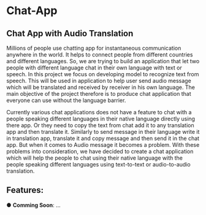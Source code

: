 # Chat-App

## Chat App with Audio Translation

Millions of people use chatting app for instantaneous communication anywhere in the world.
It helps to connect people from different countries and different languages. So, we are trying
to build an application that let two people with different language chat in their own language
with text or speech. In this project we focus on developing model to recognize text from speech.
This will be used in application to help user send audio message which will be translated and
received by receiver in his own language. The main objective of the project therefore is to
produce chat application that everyone can use without the language barrier.

Currently various chat applications does not have a feature to chat with a people speaking
different languages in their native language directly using there app. Or they need to copy the
text from chat add it to any translation app and then translate it. Similarly to send message in
their language write it in translation app, translate it and copy message and then send it in the
chat app. But when it comes to Audio message it becomes a problem. With these problems into
consideration, we have decided to create a chat application which will help the people to chat
using their native language with the people speaking different languages using text-to-text or
audio-to-audio translation.

## Features:

● <b>Comming Soon</b>: ...
